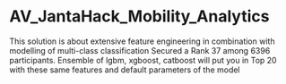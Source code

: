 # AV_JantaHack_Mobility_Analytics
This solution is about extensive feature engineering in combination with modelling of multi-class classification
Secured a Rank 37 among 6396 participants. Ensemble of lgbm, xgboost, catboost will put you in Top 20 with these same features and default parameters of the model
